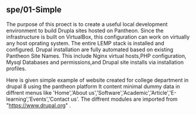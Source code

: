 ## spe/01-Simple


The purpose of this proect is to create a useful local development environment to build Drupla sites hosted on Pantheon.
Since the infrastructure is built on VirtualBox, this configuration can work on virtually any host oprating system.
The entire LEMP stack is installed and configured. Drupal installation are fully automated based on existing Pantheon Site Names.
This include Nginx virtual hosts,PHP configuration, Mysql Databases and permissions,and Drupal site installs via installation profiles.


Here is given simple example of website created for college department in drupal 8 using the pantheon platform
It content minimal dummy data in diffrent menus like 'Home','About us','Software','Academic','Article','E-learning','Events','Contact us'.
The diffrent modules are imported from "https://www.drupal.org" .


